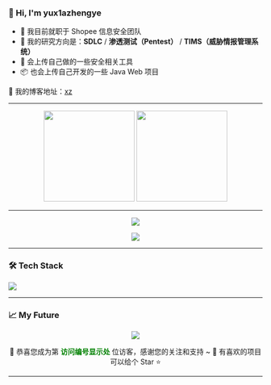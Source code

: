 ### 👋 Hi, I'm yux1azhengye

- 💼 我目前就职于 Shopee 信息安全团队
- 🧠 我的研究方向是：**SDLC** / **渗透测试（Pentest）** / **TIMS（威胁情报管理系统）**
- 🚀 会上传自己做的一些安全相关工具
- 📦 也会上传自己开发的一些 Java Web 项目

🔗 我的博客地址：[xz](https://xz.aliyun.com/users/93506/news)

---

<p align="center">
  <img src="https://github-readme-stats.vercel.app/api?username=yux1azhengye&show_icons=true&theme=gradient&hide_title=true&hide_border=true" height="180"/>
  <img src="https://github-readme-stats.vercel.app/api/top-langs/?username=yux1azhengye&layout=compact&theme=gradient&bg_color=0,7FA739,7FDFFF,D783FF&hide_border=true" height="180"/>
</p>

---

<p align="center">
  <img src="https://github-readme-stats.vercel.app/api?username=yux1azhengye&show_icons=true&theme=radical" />
</p>

<p align="center">
  <img src="https://github-readme-stats.vercel.app/api/top-langs/?username=yux1azhengye&layout=compact&theme=radical" />
</p>

---

### 🛠️ Tech Stack

<p>
  <img src="https://skillicons.dev/icons?i=vscode,markdown,html,css,js,bootstrap,ts,cpp,java,py,idea,go,redis,mysql,mongodb,vue,nodejs,linux,docker,github,git,bash,raspberrypi,gitlab,windows,wordpress,stackoverflow,twitter" />
</p>

---

### 📈 My Future

<p align="center">
  <img src="https://count.getloli.com/get/@yux1azhengye?theme=rule34" />
</p>

<p align="center">
  🎉 恭喜您成为第 <b><font color="green">访问编号显示处</font></b> 位访客，感谢您的关注和支持 ~ 💖 有喜欢的项目可以给个 Star ⭐
</p>

---

